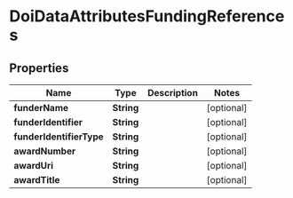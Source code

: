 

# DoiDataAttributesFundingReferences

## Properties

Name | Type | Description | Notes
------------ | ------------- | ------------- | -------------
**funderName** | **String** |  |  [optional]
**funderIdentifier** | **String** |  |  [optional]
**funderIdentifierType** | **String** |  |  [optional]
**awardNumber** | **String** |  |  [optional]
**awardUri** | **String** |  |  [optional]
**awardTitle** | **String** |  |  [optional]



